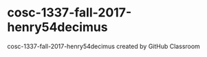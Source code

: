 # cosc-1337-fall-2017-henry54decimus
cosc-1337-fall-2017-henry54decimus created by GitHub Classroom
